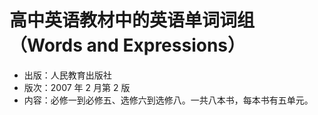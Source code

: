 # 高中英语教材中的英语单词词组（Words and Expressions）

- 出版：人民教育出版社
- 版次：2007 年 2 月第 2 版
- 内容：必修一到必修五、选修六到选修八。一共八本书，每本书有五单元。